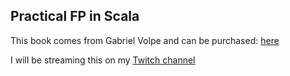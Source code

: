 Practical FP in Scala
---

This book comes from Gabriel Volpe and can be purchased: [here](https://www.blurb.co.uk/b/9997767-practical-fp-in-scala)

I will be streaming this on my [Twitch channel](https://twitch.tv/chiroptical)
